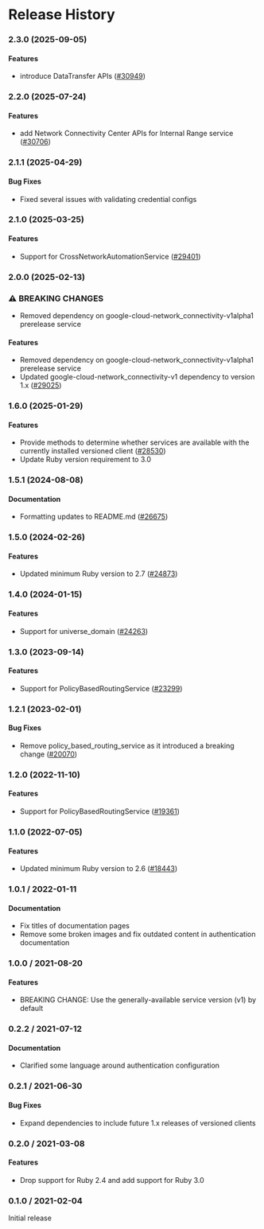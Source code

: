 # Release History

### 2.3.0 (2025-09-05)

#### Features

* introduce DataTransfer APIs ([#30949](https://github.com/googleapis/google-cloud-ruby/issues/30949)) 

### 2.2.0 (2025-07-24)

#### Features

* add Network Connectivity Center APIs for Internal Range service ([#30706](https://github.com/googleapis/google-cloud-ruby/issues/30706)) 

### 2.1.1 (2025-04-29)

#### Bug Fixes

* Fixed several issues with validating credential configs 

### 2.1.0 (2025-03-25)

#### Features

* Support for CrossNetworkAutomationService ([#29401](https://github.com/googleapis/google-cloud-ruby/issues/29401)) 

### 2.0.0 (2025-02-13)

### ⚠ BREAKING CHANGES

* Removed dependency on google-cloud-network_connectivity-v1alpha1 prerelease service

#### Features

* Removed dependency on google-cloud-network_connectivity-v1alpha1 prerelease service 
* Updated google-cloud-network_connectivity-v1 dependency to version 1.x ([#29025](https://github.com/googleapis/google-cloud-ruby/issues/29025)) 

### 1.6.0 (2025-01-29)

#### Features

* Provide methods to determine whether services are available with the currently installed versioned client ([#28530](https://github.com/googleapis/google-cloud-ruby/issues/28530)) 
* Update Ruby version requirement to 3.0 

### 1.5.1 (2024-08-08)

#### Documentation

* Formatting updates to README.md ([#26675](https://github.com/googleapis/google-cloud-ruby/issues/26675)) 

### 1.5.0 (2024-02-26)

#### Features

* Updated minimum Ruby version to 2.7 ([#24873](https://github.com/googleapis/google-cloud-ruby/issues/24873)) 

### 1.4.0 (2024-01-15)

#### Features

* Support for universe_domain ([#24263](https://github.com/googleapis/google-cloud-ruby/issues/24263)) 

### 1.3.0 (2023-09-14)

#### Features

* Support for PolicyBasedRoutingService ([#23299](https://github.com/googleapis/google-cloud-ruby/issues/23299)) 

### 1.2.1 (2023-02-01)

#### Bug Fixes

* Remove policy_based_routing_service as it introduced a breaking change ([#20070](https://github.com/googleapis/google-cloud-ruby/issues/20070)) 

### 1.2.0 (2022-11-10)

#### Features

* Support for PolicyBasedRoutingService ([#19361](https://github.com/googleapis/google-cloud-ruby/issues/19361)) 

### 1.1.0 (2022-07-05)

#### Features

* Updated minimum Ruby version to 2.6 ([#18443](https://github.com/googleapis/google-cloud-ruby/issues/18443)) 

### 1.0.1 / 2022-01-11

#### Documentation

* Fix titles of documentation pages
* Remove some broken images and fix outdated content in authentication documentation

### 1.0.0 / 2021-08-20

#### Features

* BREAKING CHANGE: Use the generally-available service version (v1) by default

### 0.2.2 / 2021-07-12

#### Documentation

* Clarified some language around authentication configuration

### 0.2.1 / 2021-06-30

#### Bug Fixes

* Expand dependencies to include future 1.x releases of versioned clients

### 0.2.0 / 2021-03-08

#### Features

* Drop support for Ruby 2.4 and add support for Ruby 3.0

### 0.1.0 / 2021-02-04

Initial release
